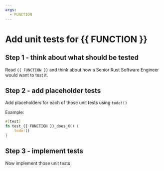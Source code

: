 ```yaml
---
args:
  - FUNCTION
---
```


# Add unit tests for {{ FUNCTION }}

## Step 1 - think about what should be tested

Read `{{ FUNCTION }}` and think about how a Senior Rust Software Engineer would want to test it.

## Step 2 - add placeholder tests

Add placeholders for each of those unit tests using `todo!()`

Example:

```rs
#[test]
fn test_{{ FUNCTION }}_does_X() {
    todo!()
}
```

## Step 3 - implement tests

Now implement those unit tests
